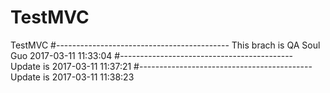 # TestMVC
TestMVC
#-------------------------------------------
This brach is QA Soul Guo 2017-03-11 11:33:04
#-------------------------------------------
Update is 2017-03-11 11:37:21
#-------------------------------------------
Update is 2017-03-11 11:38:23

